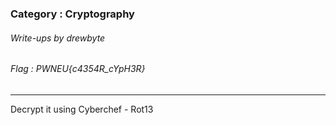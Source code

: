 ### Category : Cryptography
###### Write-ups by drewbyte
###### Flag : PWNEU{c4354R_cYpH3R}
---

Decrypt it using Cyberchef - Rot13

<br>
<img src="https://github.com/drew-byte/pwneu-writeups/blob/main/00x8%20saved%20images/Pasted%20image%2020240319210826.png" alt="">
 <br>